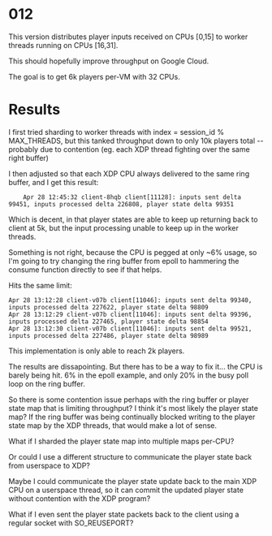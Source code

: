 # 012

This version distributes player inputs received on CPUs [0,15] to worker threads running on CPUs [16,31].

This should hopefully improve throughput on Google Cloud.

The goal is to get 6k players per-VM with 32 CPUs.

# Results

I first tried sharding to worker threads with index = session_id % MAX_THREADS, but this tanked throughput down to only 10k players total -- probably due to contention (eg. each XDP thread fighting over the same right buffer)

I then adjusted so that each XDP CPU always delivered to the same ring buffer, and I get this result:

```
	Apr 28 12:45:32 client-8hqb client[11128]: inputs sent delta 99451, inputs processed delta 226808, player state delta 99351
```

Which is decent, in that player states are able to keep up returning back to client at 5k, but the input processing unable to keep up in the worker threads.

Something is not right, because the CPU is pegged at only ~6% usage, so I'm going to try changing the ring buffer from epoll to hammering the consume function directly to see if that helps.

Hits the same limit:

```
Apr 28 13:12:28 client-v07b client[11046]: inputs sent delta 99340, inputs processed delta 227622, player state delta 98809
Apr 28 13:12:29 client-v07b client[11046]: inputs sent delta 99396, inputs processed delta 227465, player state delta 98854
Apr 28 13:12:30 client-v07b client[11046]: inputs sent delta 99521, inputs processed delta 227486, player state delta 98989
```

This implementation is only able to reach 2k players.

The results are dissapointing. But there has to be a way to fix it... the CPU is barely being hit. 6% in the epoll example, and only 20% in the busy poll loop on the ring buffer.

So there is some contention issue perhaps with the ring buffer or player state map that is limiting throughput? I think it's most likely the player state map? If the ring buffer was being continually blocked writing to the player state map by the XDP threads, that would make a lot of sense.

What if I sharded the player state map into multiple maps per-CPU? 

Or could I use a different structure to communicate the player state back from userspace to XDP?

Maybe I could communicate the player state update back to the main XDP CPU on a userspace thread, so it can commit the updated player state without contention with the XDP program?

What if I even sent the player state packets back to the client using a regular socket with SO_REUSEPORT?
